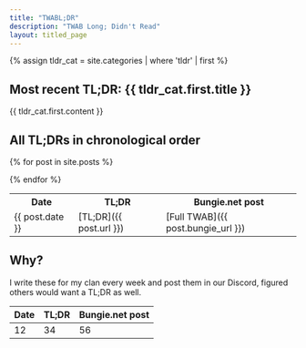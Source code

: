 ```yaml
---
title: "TWABL;DR"
description: "TWAB Long; Didn't Read"
layout: titled_page
---
```


{% assign tldr_cat = site.categories | where 'tldr' | first %}
## Most recent TL;DR: {{ tldr_cat.first.title }}

{{ tldr_cat.first.content }}


## All TL;DRs in chronological order

<table><tr><th>Date</th><th>TL;DR</th><th>Bungie.net post</th></tr>

{% for post in site.posts %}
    <tr><td>{{ post.date }} </td><td> [TL;DR]({{ post.url }}) </td><td> [Full TWAB]({{ post.bungie_url }}) </td></tr>
{% endfor %}

</table>

## Why?

I write these for my clan every week and post them in our Discord, figured others would want a TL;DR as well.

| Date | TL;DR | Bungie.net post |
| ---- | ----- | --------------- |
| 12 | 34 | 56 |